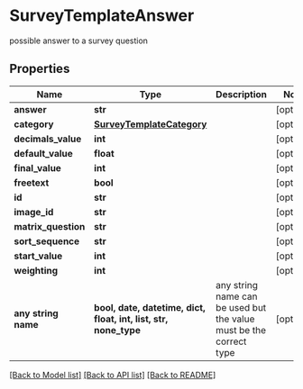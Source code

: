 # SurveyTemplateAnswer

possible answer to a survey question

## Properties
Name | Type | Description | Notes
------------ | ------------- | ------------- | -------------
**answer** | **str** |  | [optional] 
**category** | [**SurveyTemplateCategory**](SurveyTemplateCategory.md) |  | [optional] 
**decimals_value** | **int** |  | [optional] 
**default_value** | **float** |  | [optional] 
**final_value** | **int** |  | [optional] 
**freetext** | **bool** |  | [optional] 
**id** | **str** |  | [optional] 
**image_id** | **str** |  | [optional] 
**matrix_question** | **str** |  | [optional] 
**sort_sequence** | **str** |  | [optional] 
**start_value** | **int** |  | [optional] 
**weighting** | **int** |  | [optional] 
**any string name** | **bool, date, datetime, dict, float, int, list, str, none_type** | any string name can be used but the value must be the correct type | [optional]

[[Back to Model list]](../README.md#documentation-for-models) [[Back to API list]](../README.md#documentation-for-api-endpoints) [[Back to README]](../README.md)


